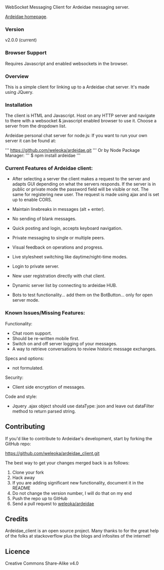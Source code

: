 WebSocket Messaging Client for Ardeidae messaging server.

[Ardeidae homepage](http://www.student.bth.se/~kawe14/javascript/kmom10/webroot/index.php).


### Version
v2.0.0 (current)



### Browser Support
Requires Javascript and enabled websockets in the browser.



### Overview
This is a simple client for linking up to a Ardeidae chat server. It's made using JQuery.



### Installation
The client is HTML and Javascript. Host on any HTTP server and navigate to there with a websocket & javascript enabled browser to use it. Choose a server from the dropdown list.


Ardeidae personal chat server for node.js:
If you want to run your own server it can be found at:

'''
https://github.com/weleoka/ardeidae.git
'''
Or by Node Package Manager:
'''
$ npm install ardeidae
'''


### Current Features of Ardeidae client:
* After selecting a server the client makes a request to the server and adapts GUI depending on what the servers responds. If the server is in public or private mode the password field will be visible or not. The same for registering new user. The request is made using ajax and is set up to enable CORS.
* Maintain linebreaks in messages (alt + enter).
* No sending of blank messages.
* Quick posting and login, accepts keyboard navigation.
* Private messaging to single or multiple peers.
* Visual feedback on operations and progress.
* Live stylesheet switching like daytime/night-time modes.
* Login to private server.
* New user registration directly with chat client.
* Dynamic server list by connecting to ardeidae HUB.

* Bots to test functionality... add them on the BotButton... only for open server mode.



### Known Issues/Missing Features:
Functionality:

* Chat room support.
* Should be re-written mobile first.
* Switch on and off server logging of your messages.
* A way to retrieve conversations to review historic message exchanges.


Specs and options:

* not formulated.


Security:

* Client side encryption of messages.


Code and style:

* Jquery .ajax object should use dataType: json and leave out dataFilter method to return parsed string.



## Contributing
If you'd like to contribute to Ardeidae's development, start by forking the GitHub repo:

https://github.com/weleoka/ardeidae_client.git

The best way to get your changes merged back is as follows:

1. Clone your fork
2. Hack away
3. If you are adding significant new functionality, document it in the README
4. Do not change the version number, I will do that on my end
5. Push the repo up to GitHub
6. Send a pull request to [weleoka/ardeidae](https://github.com/weleoka/ardeidae_client)



## Credits
Ardeidae_client is an open source project. Many thanks to for the great help of the folks at stackoverflow plus the blogs and infosites of the internet!



## Licence
Creative Commons Share-Alike v4.0

